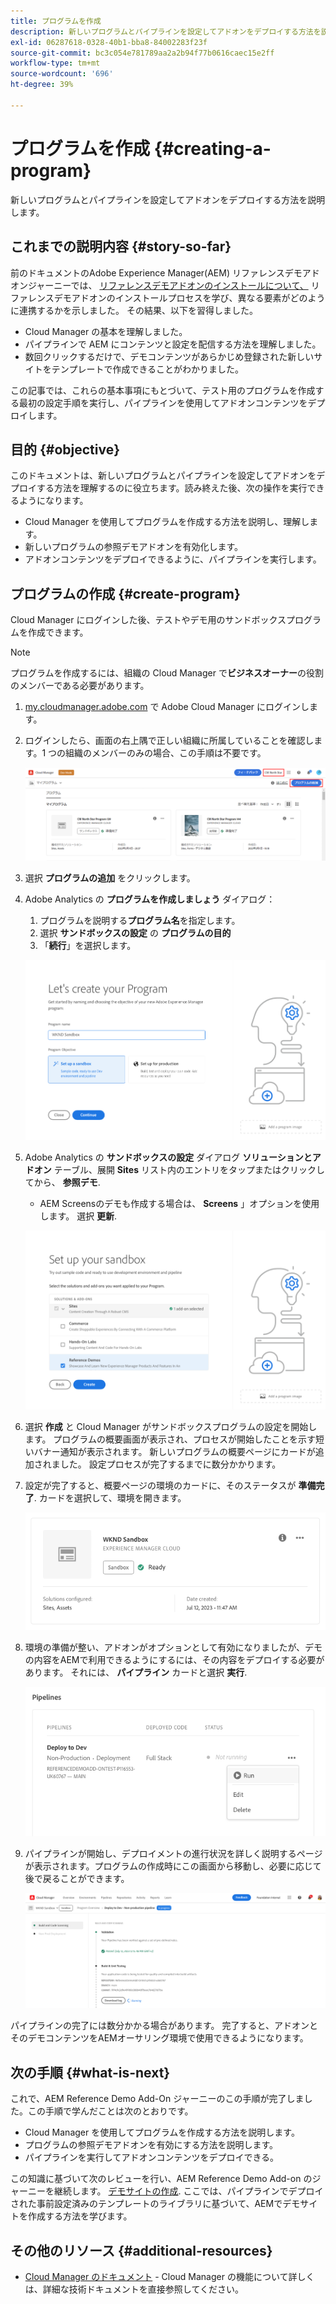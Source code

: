 ```yaml
---
title: プログラムを作成
description: 新しいプログラムとパイプラインを設定してアドオンをデプロイする方法を説明します。
exl-id: 06287618-0328-40b1-bba8-84002283f23f
source-git-commit: bc3c054e781789aa2a2b94f77b0616caec15e2ff
workflow-type: tm+mt
source-wordcount: '696'
ht-degree: 39%

---
```



# プログラムを作成 {#creating-a-program}

新しいプログラムとパイプラインを設定してアドオンをデプロイする方法を説明します。

## これまでの説明内容 {#story-so-far}

前のドキュメントのAdobe Experience Manager(AEM) リファレンスデモアドオンジャーニーでは、 [リファレンスデモアドオンのインストールについて、](installation.md) リファレンスデモアドオンのインストールプロセスを学び、異なる要素がどのように連携するかを示しました。 その結果、以下を習得しました。

* Cloud Manager の基本を理解しました。
* パイプラインで AEM にコンテンツと設定を配信する方法を理解しました。
* 数回クリックするだけで、デモコンテンツがあらかじめ登録された新しいサイトをテンプレートで作成できることがわかりました。

この記事では、これらの基本事項にもとづいて、テスト用のプログラムを作成する最初の設定手順を実行し、パイプラインを使用してアドオンコンテンツをデプロイします。

## 目的 {#objective}

このドキュメントは、新しいプログラムとパイプラインを設定してアドオンをデプロイする方法を理解するのに役立ちます。読み終えた後、次の操作を実行できるようになります。

* Cloud Manager を使用してプログラムを作成する方法を説明し、理解します。
* 新しいプログラムの参照デモアドオンを有効化します。
* アドオンコンテンツをデプロイできるように、パイプラインを実行します。

## プログラムの作成 {#create-program}

Cloud Manager にログインした後、テストやデモ用のサンドボックスプログラムを作成できます。

>[!NOTE]
>
>プログラムを作成するには、組織の Cloud Manager で&#x200B;**ビジネスオーナー**&#x200B;の役割のメンバーである必要があります。

1. [my.cloudmanager.adobe.com](https://my.cloudmanager.adobe.com/) で Adobe Cloud Manager にログインします。

1. ログインしたら、画面の右上隅で正しい組織に所属していることを確認します。1 つの組織のメンバーのみの場合、この手順は不要です。

   ![Cloud Manager の概要](assets/cloud-manager.png)

1. 選択 **プログラムの追加** をクリックします。

1. Adobe Analytics の **プログラムを作成しましょう** ダイアログ：

   1. プログラムを説明する&#x200B;**プログラム名**&#x200B;を指定します。
   1. 選択 **サンドボックスの設定** の **プログラムの目的**
   1. 「**続行**」を選択します。

   ![プログラムを作成ダイアログ](assets/create-program.png)

1. Adobe Analytics の **サンドボックスの設定** ダイアログ **ソリューションとアドオン** テーブル、展開 **Sites** リスト内のエントリをタップまたはクリックしてから、 **参照デモ**.

   * AEM Screensのデモも作成する場合は、 **Screens** 」オプションを使用します。 選択 **更新**.

   ![プログラム設定で参照用デモ用のアドオンを選択する](assets/select-reference-demo-add-on.png)


1. 選択 **作成** と Cloud Manager がサンドボックスプログラムの設定を開始します。 プログラムの概要画面が表示され、プロセスが開始したことを示す短いバナー通知が表示されます。 新しいプログラムの概要ページにカードが追加されました。 設定プロセスが完了するまでに数分かかります。

1. 設定が完了すると、概要ページの環境のカードに、そのステータスが **準備完了**. カードを選択して、環境を開きます。

   ![プログラムの作成完了](assets/ready.png)

1. 環境の準備が整い、アドオンがオプションとして有効になりましたが、デモの内容をAEMで利用できるようにするには、その内容をデプロイする必要があります。 それには、 **パイプライン** カードと選択 **実行**.

   ![開始](assets/run.png)

1. パイプラインが開始し、デプロイメントの進行状況を詳しく説明するページが表示されます。プログラムの作成時にこの画面から移動し、必要に応じて後で戻ることができます。

   ![デプロイメント](assets/deployment.png)

パイプラインの完了には数分かかる場合があります。 完了すると、アドオンとそのデモコンテンツをAEMオーサリング環境で使用できるようになります。

## 次の手順 {#what-is-next}

これで、AEM Reference Demo Add-On ジャーニーのこの手順が完了しました。この手順で学んだことは次のとおりです。

* Cloud Manager を使用してプログラムを作成する方法を説明します。
* プログラムの参照デモアドオンを有効にする方法を説明します。
* パイプラインを実行してアドオンコンテンツをデプロイできる。

この知識に基づいて次のレビューを行い、AEM Reference Demo Add-on のジャーニーを継続します。 [デモサイトの作成](create-site.md). ここでは、パイプラインでデプロイされた事前設定済みのテンプレートのライブラリに基づいて、AEMでデモサイトを作成する方法を学びます。

## その他のリソース {#additional-resources}

* [Cloud Manager のドキュメント](https://experienceleague.adobe.com/docs/experience-manager-cloud-service/content/onboarding/onboarding-concepts/cloud-manager-introduction.html?lang=ja) - Cloud Manager の機能について詳しくは、詳細な技術ドキュメントを直接参照してください。
